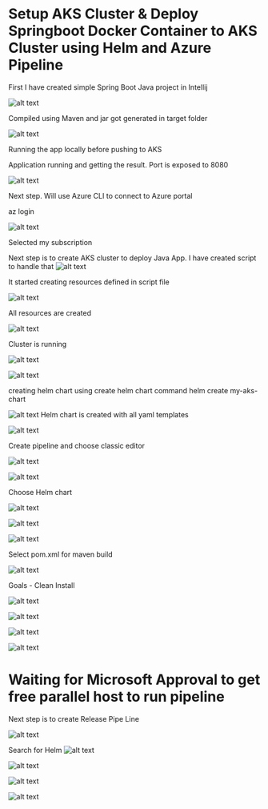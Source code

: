 
# Setup AKS Cluster & Deploy Springboot Docker Container to AKS Cluster using Helm and Azure Pipeline

First I have created simple Spring Boot Java project in Intellij

![alt text](image.png)

Compiled using Maven and jar got generated in target folder

![alt text](image-1.png)

Running the app locally before pushing to AKS

Application running and getting  the result. Port is exposed to 8080

![alt text](image-2.png)

Next step. Will use Azure CLI to connect to Azure portal

 az login
 
 ![alt text](image-3.png)

 Selected my subscription 

 Next step is to create AKS cluster to deploy Java App. I have created script to handle that
 ![alt text](image-4.png)

It started creating resources defined in script file

![alt text](image-5.png)

All resources are created

![alt text](image-7.png)

Cluster is running

![alt text](image-8.png)

![alt text](image-9.png)

creating helm chart using create helm chart command  helm create my-aks-chart

![alt text](image-11.png)
Helm chart is created with all yaml templates


![alt text](image-12.png)

Create pipeline and choose classic editor

![alt text](image-13.png)

![alt text](image-14.png)

Choose Helm chart

![alt text](image-15.png)

![alt text](image-16.png)

![alt text](image-17.png)

Select pom.xml for maven build

![alt text](image-18.png)

Goals  - Clean Install

![alt text](image-19.png)

![alt text](image-20.png)

![alt text](image-21.png)

![alt text](image-22.png)

# Waiting for Microsoft Approval to get free parallel host to run pipeline


Next step is to create Release Pipe Line

![alt text](image-23.png)

Search for Helm 
![alt text](image-24.png)

![alt text](image-25.png)

![alt text](image-26.png)

![alt text](image-27.png)